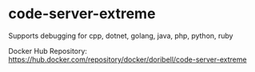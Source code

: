 # code-server-extreme
Supports debugging for cpp, dotnet, golang, java, php, python, ruby

Docker Hub Repository:
https://hub.docker.com/repository/docker/doribell/code-server-extreme
